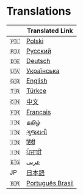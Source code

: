 # Translations

|  | Translated Link |
| --- | --- |
| 🇵🇱 | [Polski](README.pl.md) |
| 🇷🇺 | [Русский](README.ru.md) |
| 🇩🇪 | [Deutsch](README.de.md) |
| 🇺🇦 | [Українська](README.ua.md) |
| :uk: | [English](../README.md) |
| 🇹🇷 | [Türkçe](README.tr.md) |
| 🇨🇳 | [中文](README.zh.md) |
| 🇫🇷 | [Français](README.fr.md) |
| :india: | [தமிழ்](README.Tamil.md) |
| :india: | [ગુજરાતી](README.gu.md) |
| :india: | [हिंदी](README.hi.md) |
| :india: | [ਪੰਜਾਬੀ](README.pu.md) |
| :egypt: | [عربى](README.ar.md) |
| JP | [日本語](README.JP.md) |
| 🇧🇷 | [Português Brasil](README.pt-BR.md) |


